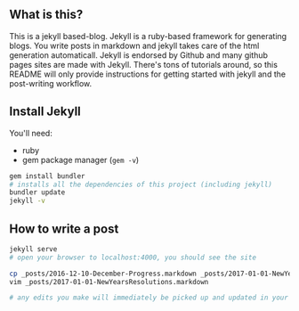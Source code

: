 ## What is this?
This is a jekyll based-blog. Jekyll is a ruby-based framework for generating blogs. You write posts in markdown and jekyll takes care of the html generation automaticall. Jekyll is endorsed by Github and many github pages sites are made with Jekyll. There's tons of tutorials around, so this README will only provide instructions for getting started with jekyll and the post-writing workflow.

## Install Jekyll
You'll need:
* ruby
* gem package manager (`gem -v`)

```bash
gem install bundler
# installs all the dependencies of this project (including jekyll)
bundler update
jekyll -v
```

## How to write a post

```bash
jekyll serve
# open your browser to localhost:4000, you should see the site

cp _posts/2016-12-10-December-Progress.markdown _posts/2017-01-01-NewYearsResolutions.markdown
vim _posts/2017-01-01-NewYearsResolutions.markdown

# any edits you make will immediately be picked up and updated in your browser session
```